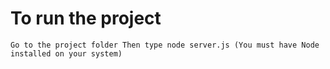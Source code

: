 # To run the project

`Go to the project folder
Then type node server.js
(You must have Node installed on your system)`
